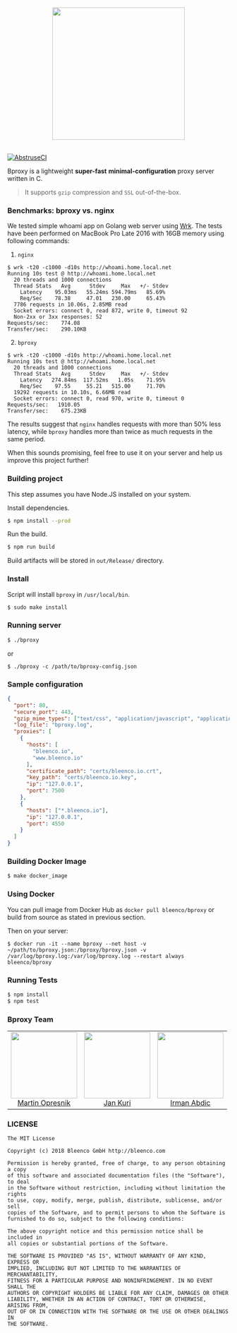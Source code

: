 <div align="center">
  <br/>
  <br/>
  <img src="https://user-images.githubusercontent.com/1796022/39833139-8497ece0-53c9-11e8-8fc4-12517a2d303b.png" width="300px">
  <br/>
  <br/>
</div>

[![AbstruseCI](https://ci.bleenco.io/badge/15)](https://ci.bleenco.io/repo/15)

Bproxy is a lightweight **super-fast** **minimal-configuration** proxy server written in C.

> It supports `gzip` compression and `SSL` out-of-the-box.

### Benchmarks: bproxy vs. nginx

We tested simple whoami app on Golang web server using [Wrk](https://github.com/wg/wrk). The tests have been performed on MacBook Pro Late 2016 with 16GB memory using following commands:

1. `nginx`

```
$ wrk -t20 -c1000 -d10s http://whoami.home.local.net
Running 10s test @ http://whoami.home.local.net
  20 threads and 1000 connections
  Thread Stats   Avg      Stdev     Max   +/- Stdev
    Latency    95.03ms   55.24ms 594.79ms   85.69%
    Req/Sec    78.38     47.01   230.00     65.43%
  7786 requests in 10.06s, 2.85MB read
  Socket errors: connect 0, read 872, write 0, timeout 92
  Non-2xx or 3xx responses: 52
Requests/sec:    774.08
Transfer/sec:    290.10KB
```

2. `bproxy`

```
$ wrk -t20 -c1000 -d10s http://whoami.home.local.net
Running 10s test @ http://whoami.home.local.net
  20 threads and 1000 connections
  Thread Stats   Avg      Stdev     Max   +/- Stdev
    Latency   274.84ms  117.52ms   1.05s    71.95%
    Req/Sec    97.55     55.21   515.00     71.70%
  19292 requests in 10.10s, 6.66MB read
  Socket errors: connect 0, read 970, write 0, timeout 0
Requests/sec:   1910.05
Transfer/sec:    675.23KB
```

The results suggest that `nginx` handles requests with more than 50% less latency, while `bproxy` handles more than twice as much requests in the same period.

When this sounds promising, feel free to use it on your server and help us improve this project further!

### Building project

This step assumes you have Node.JS installed on your system.

Install dependencies.

```sh
$ npm install --prod
```

Run the build.

```sh
$ npm run build
```

Build artifacts will be stored in `out/Release/` directory.


### Install

Script will install `bproxy` in `/usr/local/bin`.

```sh
$ sudo make install
```

### Running server

```sh
$ ./bproxy
```

or

```
$ ./bproxy -c /path/to/bproxy-config.json
```

### Sample configuration

```json
{
  "port": 80,
  "secure_port": 443,
  "gzip_mime_types": ["text/css", "application/javascript", "application/x-javascript"],
  "log_file": "bproxy.log",
  "proxies": [
    {
      "hosts": [
        "bleenco.io",
        "www.bleenco.io"
      ],
      "certificate_path": "certs/bleenco.io.crt",
      "key_path": "certs/bleenco.io.key",
      "ip": "127.0.0.1",
      "port": 7500
    },
    {
      "hosts": ["*.bleenco.io"],
      "ip": "127.0.0.1",
      "port": 4550
    }
  ]
}
```

### Building Docker Image

```sh
$ make docker_image
```

### Using Docker

You can pull image from Docker Hub as `docker pull bleenco/bproxy` or build from source as stated in previous section.

Then on your server:

```
$ docker run -it --name bproxy --net host -v ~/path/to/bproxy.json:/bproxy/bproxy.json -v /var/log/bproxy.log:/var/log/bproxy.log --restart always bleenco/bproxy
```

### Running Tests

```sh
$ npm install
$ npm test
```

### Bproxy Team

<div align="center">
  <table>
    <tbody>
      <tr>
        <td align="center" valign="top">
          <img width="150" height="150" src="https://github.com/martinopresnik.png?s=150">
          <br>
          <a href="https://github.com/martinopresnik">Martin Opresnik</a>
        </td>
        <td align="center" valign="top">
          <img width="150" height="150" src="https://github.com/jkuri.png?s=150">
          <br>
          <a href="https://github.com/jkuri">Jan Kuri</a>
        </td>
        <td align="center" valign="top">
          <img width="150" height="150" src="https://github.com/irmana.png?s=150">
          <br>
          <a href="https://github.com/irmana">Irman Abdic</a>
        </td>
      </tr>
    </tbody>
  </table>
</div>

### LICENSE

```
The MIT License

Copyright (c) 2018 Bleenco GmbH http://bleenco.com

Permission is hereby granted, free of charge, to any person obtaining a copy
of this software and associated documentation files (the "Software"), to deal
in the Software without restriction, including without limitation the rights
to use, copy, modify, merge, publish, distribute, sublicense, and/or sell
copies of the Software, and to permit persons to whom the Software is
furnished to do so, subject to the following conditions:

The above copyright notice and this permission notice shall be included in
all copies or substantial portions of the Software.

THE SOFTWARE IS PROVIDED "AS IS", WITHOUT WARRANTY OF ANY KIND, EXPRESS OR
IMPLIED, INCLUDING BUT NOT LIMITED TO THE WARRANTIES OF MERCHANTABILITY,
FITNESS FOR A PARTICULAR PURPOSE AND NONINFRINGEMENT. IN NO EVENT SHALL THE
AUTHORS OR COPYRIGHT HOLDERS BE LIABLE FOR ANY CLAIM, DAMAGES OR OTHER
LIABILITY, WHETHER IN AN ACTION OF CONTRACT, TORT OR OTHERWISE, ARISING FROM,
OUT OF OR IN CONNECTION WITH THE SOFTWARE OR THE USE OR OTHER DEALINGS IN
THE SOFTWARE.
```
